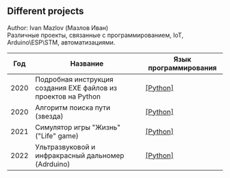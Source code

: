 ## Different projects
Author: Ivan Mazlov (Мазлов Иван)<br>
Различные проекты, связанные с программированием, IoT, Arduino\ESP\STM, автоматизациями.<br>

Год | Название | Язык программирования
-- | -- | -- 
2020 | Подробная инструкция создания EXE файлов из проектов на Python | [[Python]](./PY2EXE/)
2020 | Алгоритм поиска пути (звезда) | [[Python]](./PathFind22/)
2021 | Симулятор игры "Жизнь" ("Life" game) | [[Python]](./LifeSimulator/)
2022 | Ультразвуковой и инфракрасный дальномер (Adrduino) | [[Python]](./Rangefinder/)
